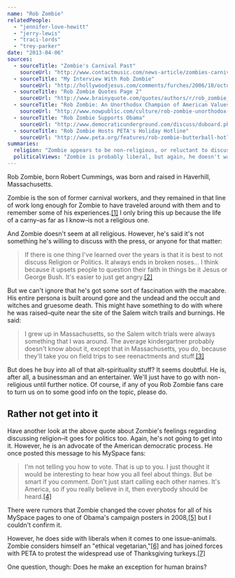 ```yaml
---
name: "Rob Zombie"
relatedPeople:
  - "jennifer-love-hewitt"
  - "jerry-lewis"
  - "traci-lords"
  - "trey-parker"
date: "2013-04-06"
sources:
  - sourceTitle: "Zombie's Carnival Past"
    sourceUrl: "http://www.contactmusic.com/news-article/zombies-carnival-past_31_03_2006"
  - sourceTitle: "My Interview With Rob Zombie"
    sourceUrl: "http://hollywoodjesus.com/comments/furches/2006/10/october-feature-my-interview-with-rob.html"
  - sourceTitle: "Rob Zombie Quotes Page 2"
    sourceUrl: "http://www.brainyquote.com/quotes/authors/r/rob_zombie_2.html?vm=l"
  - sourceTitle: "Rob Zombie: An Unorthodox Champion of American Values"
    sourceUrl: "http://www.nowpublic.com/culture/rob-zombie-unorthodox-champion-american-values"
  - sourceTitle: "Rob Zombie Supports Obama"
    sourceUrl: "http://www.democraticunderground.com/discuss/duboard.php?az=view_all&address=132x7723050"
  - sourceTitle: "Rob Zombie Hosts PETA's Holiday Hotline"
    sourceUrl: "http://www.peta.org/features/rob-zombie-butterball-hotline.aspx"
summaries:
  religion: "Zombie appears to be non-religious, or reluctant to discuss it."
  politicalViews: "Zombie is probably liberal, but again, he doesn't want to get into it."
---
```


Rob Zombie, born Robert Cummings, was born and raised in Haverhill, Massachusetts.

Zombie is the son of former carnival workers, and they remained in that line of work long enough for Zombie to have traveled around with them and to remember some of his experiences.<a class="source-citation" href="#http%3A%2F%2Fwww.contactmusic.com%2Fnews-article%2Fzombies-carnival-past_31_03_2006" title="Zombie&apos;s Carnival Past">[1]</a> I only bring this up because the life of a carny–as far as I know–is not a religious one.

And Zombie doesn't seem at all religious. However, he's said it's not something he's willing to discuss with the press, or anyone for that matter:

>If there is one thing I've learned over the years is that it is best to not discuss Religion or Politics. It always ends in broken noses… I think because it upsets people to question their faith in things be it Jesus or George Bush. It's easier to just get angry.<a class="source-citation" href="#http%3A%2F%2Fhollywoodjesus.com%2Fcomments%2Ffurches%2F2006%2F10%2Foctober-feature-my-interview-with-rob.html" title="My Interview With Rob Zombie">[2]</a>

But we can't ignore that he's got some sort of fascination with the macabre. His entire persona is built around gore and the undead and the occult and witches and gruesome death. This might have something to do with where he was raised–quite near the site of the Salem witch trails and burnings. He said:

>I grew up in Massachusetts, so the Salem witch trials were always something that I was around. The average kindergartner probably doesn't know about it, except that in Massachusetts, you do, because they'll take you on field trips to see reenactments and stuff.<a class="source-citation" href="#http%3A%2F%2Fwww.brainyquote.com%2Fquotes%2Fauthors%2Fr%2Frob_zombie_2.html%3Fvm%3Dl" title="Rob Zombie Quotes Page 2">[3]</a>

But does he buy into all of that alt-spirituality stuff? It seems doubtful. He is, after all, a businessman and an entertainer. We'll just have to go with non-religious until further notice. Of course, if any of you Rob Zombie fans care to turn us on to some good info on the topic, please do.


## Rather not get into it

Have another look at the above quote about Zombie's feelings regarding discussing religion–it goes for politics too. Again, he's not going to get into it. However, he is an advocate of the American democratic process. He once posted this message to his MySpace fans:

>I'm not telling you how to vote. That is up to you. I just thought it would be interesting to hear how you all feel about things. But be smart if you comment. Don't just start calling each other names. It's America, so if you really believe in it, then everybody should be heard.<a class="source-citation" href="#http%3A%2F%2Fwww.nowpublic.com%2Fculture%2Frob-zombie-unorthodox-champion-american-values" title="Rob Zombie: An Unorthodox Champion of American Values">[4]</a>

There were rumors that Zombie changed the cover photos for all of his MySpace pages to one of Obama's campaign posters in 2008,<a class="source-citation" href="#http%3A%2F%2Fwww.democraticunderground.com%2Fdiscuss%2Fduboard.php%3Faz%3Dview_all%26address%3D132x7723050" title="Rob Zombie Supports Obama">[5]</a> but I couldn't confirm it.

However, he does side with liberals when it comes to one issue–animals. Zombie considers himself an "ethical vegetarian,"<a class="source-citation" href="#http%3A%2F%2Fwww.nowpublic.com%2Fculture%2Frob-zombie-unorthodox-champion-american-values" title="Rob Zombie: An Unorthodox Champion of American Values">[6]</a> and has joined forces with PETA to protest the widespread use of Thanksgiving turkeys.<a class="source-citation" href="#http%3A%2F%2Fwww.peta.org%2Ffeatures%2Frob-zombie-butterball-hotline.aspx" title="Rob Zombie Hosts PETA&apos;s Holiday Hotline">[7]</a>

One question, though: Does he make an exception for human brains?